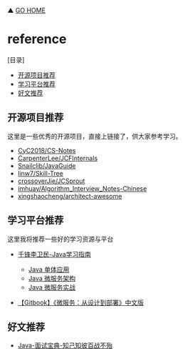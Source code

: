 ▲ [GO HOME](https://github.com/frank-lam/2019_campus_apply)



# reference

[目录]

- [开源项目推荐](#开源项目推荐)
- [学习平台推荐](#学习平台推荐)
- [好文推荐](#好文推荐)




## 开源项目推荐

这里是一些优秀的开源项目，直接上链接了，供大家参考学习。

- [CyC2018/CS-Notes](https://github.com/CyC2018/CS-Notes)
- [CarpenterLee/JCFInternals](https://github.com/CarpenterLee/JCFInternals)
- [Snailclib/JavaGuide](https://github.com/Snailclimb/JavaGuide)
- [linw7/Skill-Tree](https://github.com/Snailclimb/JavaGuide)
- [crossoverJie/JCSprout](https://github.com/crossoverJie/JCSprout)
- [imhuay/Algorithm_Interview_Notes-Chinese](https://github.com/imhuay/Algorithm_Interview_Notes-Chinese)
- [xingshaocheng/architect-awesome](https://github.com/xingshaocheng/architect-awesome)



## 学习平台推荐

这里我将推荐一些好的学习资源与平台

- [千锋李卫民-Java学习指南](http://www.funtl.com/)	
  - [Java 单体应用](https://www.bilibili.com/video/av29299488)
  - [Java 微服务架构](https://www.bilibili.com/video/av29384041)
  - [Java 微服务实战](https://www.bilibili.com/video/av29882762)

- [【Gitbook】《微服务：从设计到部署》中文版](https://docshome.gitbooks.io/microservices/content/)





## 好文推荐

- [Java-面试宝典-知己知彼百战不殆](http://www.funtl.com/2018/09/16/interview/Java-%E9%9D%A2%E8%AF%95%E5%AE%9D%E5%85%B8-%E7%9F%A5%E5%B7%B1%E7%9F%A5%E5%BD%BC%E7%99%BE%E6%88%98%E4%B8%8D%E6%AE%86/)
